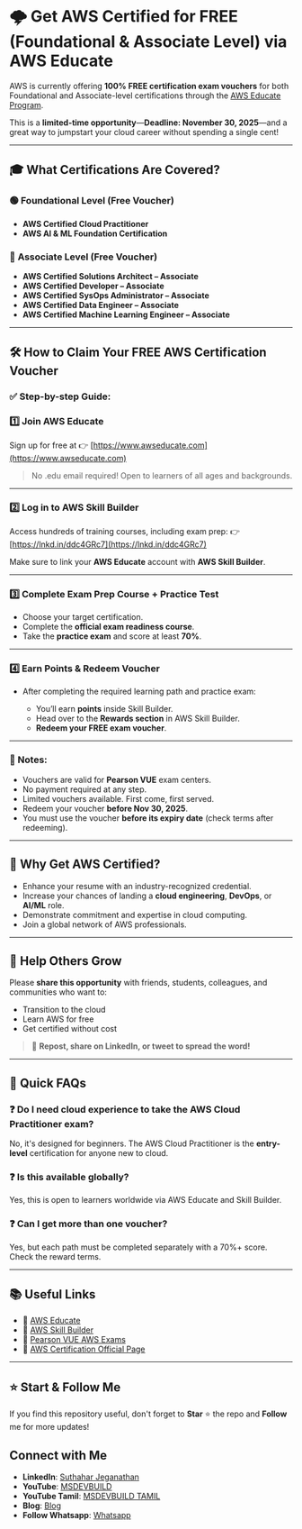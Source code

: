 # 🌩️ Get AWS Certified for FREE (Foundational & Associate Level) via AWS Educate

AWS is currently offering **100% FREE certification exam vouchers** for both Foundational and Associate-level certifications through the [AWS Educate Program](https://www.awseducate.com).

This is a **limited-time opportunity**—**Deadline: November 30, 2025**—and a great way to jumpstart your cloud career without spending a single cent!

---

## 🎓 What Certifications Are Covered?

### 🟢 **Foundational Level (Free Voucher)**

* **AWS Certified Cloud Practitioner**
* **AWS AI & ML Foundation Certification**

### 🔵 **Associate Level (Free Voucher)**

* **AWS Certified Solutions Architect – Associate**
* **AWS Certified Developer – Associate**
* **AWS Certified SysOps Administrator – Associate**
* **AWS Certified Data Engineer – Associate**
* **AWS Certified Machine Learning Engineer – Associate**

---

## 🛠️ How to Claim Your FREE AWS Certification Voucher

### ✅ Step-by-step Guide:

### 1️⃣ **Join AWS Educate**

Sign up for free at 👉 [https://www.awseducate.com](https://www.awseducate.com)

> No .edu email required! Open to learners of all ages and backgrounds.

---

### 2️⃣ **Log in to AWS Skill Builder**

Access hundreds of training courses, including exam prep:
👉 [https://lnkd.in/ddc4GRc7](https://lnkd.in/ddc4GRc7)

Make sure to link your **AWS Educate** account with **AWS Skill Builder**.

---

### 3️⃣ **Complete Exam Prep Course + Practice Test**

* Choose your target certification.
* Complete the **official exam readiness course**.
* Take the **practice exam** and score at least **70%**.

---

### 4️⃣ **Earn Points & Redeem Voucher**

* After completing the required learning path and practice exam:

  * You’ll earn **points** inside Skill Builder.
  * Head over to the **Rewards section** in AWS Skill Builder.
  * **Redeem your FREE exam voucher**.

---

### 📌 Notes:

* Vouchers are valid for **Pearson VUE** exam centers.
* No payment required at any step.
* Limited vouchers available. First come, first served.
* Redeem your voucher **before Nov 30, 2025**.
* You must use the voucher **before its expiry date** (check terms after redeeming).

---

## 💼 Why Get AWS Certified?

* Enhance your resume with an industry-recognized credential.
* Increase your chances of landing a **cloud engineering**, **DevOps**, or **AI/ML** role.
* Demonstrate commitment and expertise in cloud computing.
* Join a global network of AWS professionals.

---

## 🔁 Help Others Grow

Please **share this opportunity** with friends, students, colleagues, and communities who want to:

* Transition to the cloud
* Learn AWS for free
* Get certified without cost

> 🚀 **Repost, share on LinkedIn, or tweet to spread the word!**

---

## 🧠 Quick FAQs

### ❓ Do I need cloud experience to take the AWS Cloud Practitioner exam?

No, it's designed for beginners. The AWS Cloud Practitioner is the **entry-level** certification for anyone new to cloud.

### ❓ Is this available globally?

Yes, this is open to learners worldwide via AWS Educate and Skill Builder.

### ❓ Can I get more than one voucher?

Yes, but each path must be completed separately with a 70%+ score. Check the reward terms.

---

## 📚 Useful Links

* 🔗 [AWS Educate](https://www.awseducate.com)
* 🔗 [AWS Skill Builder](https://lnkd.in/ddc4GRc7)
* 🔗 [Pearson VUE AWS Exams](https://home.pearsonvue.com/aws)
* 🔗 [AWS Certification Official Page](https://aws.amazon.com/certification/)

---


## ⭐ Start & Follow Me
If you find this repository useful, don't forget to **Star** ⭐ the repo and **Follow** me for more updates!

 ## Connect with Me
- **LinkedIn**: [Suthahar Jeganathan](https://www.linkedin.com/in/jssuthahar/)
- **YouTube**: [MSDEVBUILD](https://www.youtube.com/@MSDEVBUILD)
- **YouTube Tamil**: [MSDEVBUILD TAMIL](https://www.youtube.com/@MSDEVBUILDTamil)
- **Blog**: [Blog](https://www.msdevbuild.com/)
- **Follow Whatsapp**: [Whatsapp](https://www.whatsapp.com/channel/0029Va5j2rHEFeXcTlUhQB0J)
